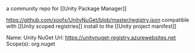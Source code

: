 a community repo for [[Unity Package Manager]]

https://github.com/xoofx/UnityNuGet/blob/master/registry.json
compatible with [[Unity scoped registries]]
install to the [[Unity project manifest]]


Name: Unity NuGet
Url: https://unitynuget-registry.azurewebsites.net
Scope(s): org.nuget
